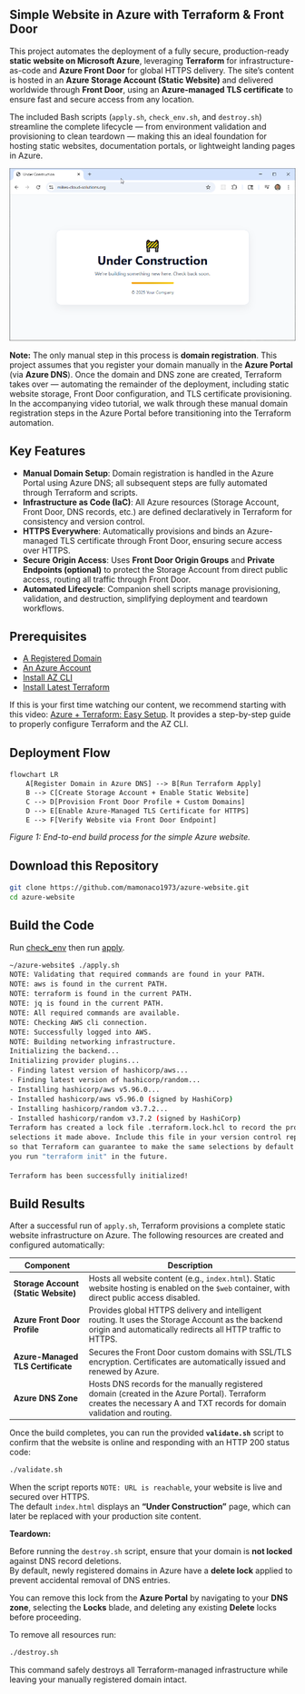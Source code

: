 ## Simple Website in Azure with Terraform & Front Door

This project automates the deployment of a fully secure, production-ready **static website on Microsoft Azure**, leveraging **Terraform** for infrastructure-as-code and **Azure Front Door** for global HTTPS delivery. The site’s content is hosted in an **Azure Storage Account (Static Website)** and delivered worldwide through **Front Door**, using an **Azure-managed TLS certificate** to ensure fast and secure access from any location.

The included Bash scripts (`apply.sh`, `check_env.sh`, and `destroy.sh`) streamline the complete lifecycle — from environment validation and provisioning to clean teardown — making this an ideal foundation for hosting static websites, documentation portals, or lightweight landing pages in Azure.

![website](website.png)

**Note:** The only manual step in this process is **domain registration**. This project assumes that you register your domain manually in the **Azure Portal** (via **Azure DNS**). Once the domain and DNS zone are created, Terraform takes over — automating the remainder of the deployment, including static website storage, Front Door configuration, and TLS certificate provisioning. In the accompanying video tutorial, we walk through these manual domain registration steps in the Azure Portal before transitioning into the Terraform automation.


## Key Features

- **Manual Domain Setup**: Domain registration is handled in the Azure Portal using Azure DNS; all subsequent steps are fully automated through Terraform and scripts.  
- **Infrastructure as Code (IaC)**: All Azure resources (Storage Account, Front Door, DNS records, etc.) are defined declaratively in Terraform for consistency and version control.  
- **HTTPS Everywhere**: Automatically provisions and binds an Azure-managed TLS certificate through Front Door, ensuring secure access over HTTPS.  
- **Secure Origin Access**: Uses **Front Door Origin Groups** and **Private Endpoints (optional)** to protect the Storage Account from direct public access, routing all traffic through Front Door.  
- **Automated Lifecycle**: Companion shell scripts manage provisioning, validation, and destruction, simplifying deployment and teardown workflows.  
 

## Prerequisites

* [A Registered Domain](https://learn.microsoft.com/en-us/azure/app-service/manage-custom-dns-buy-domain)
* [An Azure Account](https://portal.azure.com/)
* [Install AZ CLI](https://learn.microsoft.com/en-us/cli/azure/install-azure-cli) 
* [Install Latest Terraform](https://developer.hashicorp.com/terraform/install)

If this is your first time watching our content, we recommend starting with this video: [Azure + Terraform: Easy Setup](https://www.youtube.com/watch?v=wwi3kVgYNOk). It provides a step-by-step guide to properly configure Terraform and the AZ CLI.

## Deployment Flow

```mermaid
flowchart LR
    A[Register Domain in Azure DNS] --> B[Run Terraform Apply]
    B --> C[Create Storage Account + Enable Static Website]
    C --> D[Provision Front Door Profile + Custom Domains]
    D --> E[Enable Azure-Managed TLS Certificate for HTTPS]
    E --> F[Verify Website via Front Door Endpoint]
```

*Figure 1: End-to-end build process for the simple Azure website.*

## Download this Repository

```bash
git clone https://github.com/mamonaco1973/azure-website.git
cd azure-website
```

## Build the Code

Run [check_env](check_env.sh) then run [apply](apply.sh).

```bash
~/azure-website$ ./apply.sh
NOTE: Validating that required commands are found in your PATH.
NOTE: aws is found in the current PATH.
NOTE: terraform is found in the current PATH.
NOTE: jq is found in the current PATH.
NOTE: All required commands are available.
NOTE: Checking AWS cli connection.
NOTE: Successfully logged into AWS.
NOTE: Building networking infrastructure.
Initializing the backend...
Initializing provider plugins...
- Finding latest version of hashicorp/aws...
- Finding latest version of hashicorp/random...
- Installing hashicorp/aws v5.96.0...
- Installed hashicorp/aws v5.96.0 (signed by HashiCorp)
- Installing hashicorp/random v3.7.2...
- Installed hashicorp/random v3.7.2 (signed by HashiCorp)
Terraform has created a lock file .terraform.lock.hcl to record the provider
selections it made above. Include this file in your version control repository
so that Terraform can guarantee to make the same selections by default when
you run "terraform init" in the future.

Terraform has been successfully initialized!
```

## Build Results

After a successful run of `apply.sh`, Terraform provisions a complete static website infrastructure on Azure. The following resources are created and configured automatically:

| Component | Description |
|------------|--------------|
| **Storage Account (Static Website)** | Hosts all website content (e.g., `index.html`). Static website hosting is enabled on the `$web` container, with direct public access disabled. |
| **Azure Front Door Profile** | Provides global HTTPS delivery and intelligent routing. It uses the Storage Account as the backend origin and automatically redirects all HTTP traffic to HTTPS. |
| **Azure-Managed TLS Certificate** | Secures the Front Door custom domains with SSL/TLS encryption. Certificates are automatically issued and renewed by Azure. |
| **Azure DNS Zone** | Hosts DNS records for the manually registered domain (created in the Azure Portal). Terraform creates the necessary A and TXT records for domain validation and routing. |

Once the build completes, you can run the provided **`validate.sh`** script to confirm that the website is online and responding with an HTTP 200 status code:

```bash
./validate.sh
```

When the script reports `NOTE: URL is reachable`, your website is live and secured over HTTPS.  
The default `index.html` displays an **“Under Construction”** page, which can later be replaced with your production site content.


**Teardown:**  

Before running the `destroy.sh` script, ensure that your domain is **not locked** against DNS record deletions.  
By default, newly registered domains in Azure have a **delete lock** applied to prevent accidental removal of DNS entries.  

You can remove this lock from the **Azure Portal** by navigating to your **DNS zone**, selecting the **Locks** blade, and deleting any existing **Delete** locks before proceeding.

To remove all resources run:

```bash
./destroy.sh
```
This command safely destroys all Terraform-managed infrastructure while leaving your manually registered domain intact.

